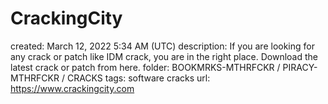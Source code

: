 # CrackingCity

created: March 12, 2022 5:34 AM (UTC)
description: If you are looking for any crack or patch like IDM crack, you are in the right place. Download the latest crack or patch from here.
folder: BOOKMRKS-MTHRFCKR / PIRACY-MTHRFCKR / CRACKS
tags: software cracks
url: https://www.crackingcity.com